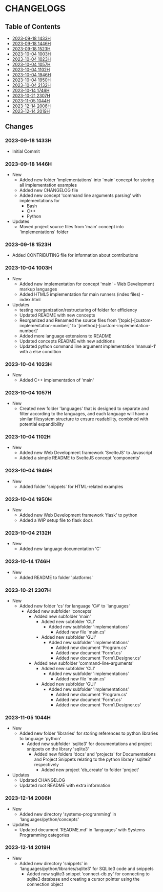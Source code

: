# CHANGELOGS

## Table of Contents
+ [2023-09-18 1433H](#2023-09-18-1433H)
+ [2023-09-18 1446H](#2023-09-18-1446H)
+ [2023-09-18 1523H](#2023-09-18-1523H)
+ [2023-10-04 1003H](#2023-10-04-1003H)
+ [2023-10-04 1023H](#2023-10-04-1023H)
+ [2023-10-04 1057H](#2023-10-04-1057H)
+ [2023-10-04 1102H](#2023-10-04-1102H)
+ [2023-10-04 1946H](#2023-10-04-1946H)
+ [2023-10-04 1950H](#2023-10-04-1950H)
+ [2023-10-04 2132H](#2023-10-04-2132H)
+ [2023-10-14 1746H](#2023-10-14-1746H)
+ [2023-10-21 2307H](#2023-10-21-2307H)
+ [2023-11-05 1044H](#2023-11-05-1044H)
+ [2023-12-14 2006H](#2023-12-14-2006H)
+ [2023-12-14 2019H](#2023-12-14-2019H)

## Changes
### 2023-09-18 1433H
+ Initial Commit

### 2023-09-18 1446H
- New
    + Added new folder 'implementations' into 'main' concept for storing all implementation examples
    + Added new CHANGELOG file
    - Added new concept 'command line arguments parsing' with implementations for
        + Bash
        + C++
        + Python
- Updates
    + Moved project source files from 'main' concept into 'implementations' folder

### 2023-09-18 1523H
+ Added CONTRIBUTING file for information about contributions

### 2023-10-04 1003H
- New
    + Added new implementation for concept 'main' - Web Development markup languages
    + Added HTML5 implementation for main runners (index files) - index.html
- Updates
    + testing reorganization/restructuring of folder for efficiency
    + Updated README with new concepts
    + Reorganized and Renamed the source files from '[topic]-[custom-implementation-number]' to '[method]-[custom-implementation-number]'
    + Added more language extensions to README
    + Updated concepts README with new additions
    + Updated python command line argument implementation 'manual-1' with a else condition

### 2023-10-04 1023H
- New
    + Added C++ implementation of 'main'

### 2023-10-04 1057H
- New
    + Created new folder 'languages' that is designed to separate and filter according to the languages, and each language will have a similar filesystem structure to ensure readability, combined with potential expandibility

### 2023-10-04 1102H
- New
    + Added new Web Development framework 'SvelteJS' to Javascript
    + Added a simple README to SvelteJS concept 'components'

### 2023-10-04 1946H
- New
    + Added folder 'snippets' for HTML-related examples

### 2023-10-04 1950H
- New
    + Added new Web Development framework 'flask' to python
    + Added a WIP setup file to flask docs

### 2023-10-04 2132H
- New
    + Added new language documentation 'C'

### 2023-10-14 1746H
- New
    + Added README to folder 'platforms'

### 2023-10-21 2307H
- New
    - Added new folder 'cs' for language 'C#' to 'languages'
        - Added new subfolder 'concepts'
            - Added new subfolder 'main'
                - Added new subfolder 'CLI'
                    - Added new subfolder 'implementations'
                        + Added new file 'main.cs'
                - Added new subfolder 'GUI'
                    - Added new subfolder 'implementations'
                        + Added new document 'Program.cs'
                        + Added new document 'Form1.cs'
                        + Added new document 'Form1.Designer.cs'
            - Added new subfolder 'command-line-arguments'
                - Added new subfolder 'CLI'
                    - Added new subfolder 'implementations'
                        + Added new file 'main.cs'
                - Added new subfolder 'GUI'
                    - Added new subfolder 'implementations'
                        + Added new document 'Program.cs'
                        + Added new document 'Form1.cs'
                        + Added new document 'Form1.Designer.cs'

### 2023-11-05 1044H
- New
    - Added new folder 'libraries' for storing references to python libraries to language 'python'
        - Added new subfolder 'sqlite3' for documentations and project snippets on the library 'sqlite3'
            - Added new folders 'docs' and 'projects' for Documentations and Project Snippets relating to the python library 'sqlite3' respectively
                - Added new project 'db_create' to folder 'project'
- Updates
    - Updated CHANGELOG
    - Updated root README with extra information

### 2023-12-14 2006H
- New
    - Added new directory 'systems-programming' in 'languages/python/concepts'
- Updates
    - Updated document 'README.md' in 'languages' with Systems Programming categories

### 2023-12-14 2019H
- New
    - Added new directory 'snippets' in 'languages/python/libraries/sqlite3' for SQLite3 code and snippets
        - Added new sqlite3 snippet 'connect-db.py' for connecting to sqlite3 database and creating a cursor pointer using the connection object

